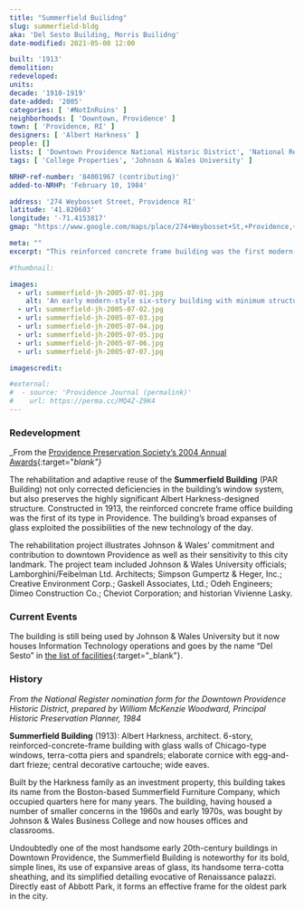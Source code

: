 ```yaml
---
title: "Summerfield Builidng"
slug: summerfield-bldg
aka: 'Del Sesto Building, Morris Builidng'
date-modified: 2021-05-08 12:00

built: '1913'
demolition:
redeveloped:
units:
decade: '1910-1919'
date-added: '2005'
categories: [ '#NotInRuins' ]
neighborhoods: [ 'Downtown, Providence' ]
town: [ 'Providence, RI' ]
designers: [ 'Albert Harkness' ]
people: []
lists: [ 'Downtown Providence National Historic District', 'National Register of Historic Places' ]
tags: [ 'College Properties', 'Johnson & Wales University' ]

NRHP-ref-number: '84001967 (contributing)'
added-to-NRHP: 'February 10, 1984'

address: '274 Weybosset Street, Providence RI'
latitude: '41.820603'
longitude: '-71.4153817'
gmap: "https://www.google.com/maps/place/274+Weybosset+St,+Providence,+RI+02903/@41.820603,-71.4153817,17z/data=!3m1!4b1!4m5!3m4!1s0x89e44513442553c7:0xeaef13fee5690376!8m2!3d41.820603!4d-71.413193"

meta: ""
excerpt: "This reinforced concrete frame building was the first modern-style, large windowed design in the City"

#thumbnail:

images:
  - url: summerfield-jh-2005-07-01.jpg
    alt: 'An early modern-style six-story building with minimum structure and maximum windows. The structure is ornamented with yellow-toned terra cotta friezes with a deep-set but simple cornice.'
  - url: summerfield-jh-2005-07-02.jpg
  - url: summerfield-jh-2005-07-03.jpg
  - url: summerfield-jh-2005-07-04.jpg
  - url: summerfield-jh-2005-07-05.jpg
  - url: summerfield-jh-2005-07-06.jpg
  - url: summerfield-jh-2005-07-07.jpg

imagescredit:

#external:
#  - source: 'Providence Journal (permalink)'
#    url: https://perma.cc/MQ4Z-Z9K4
---
```


### Redevelopment

_From the [Providence Preservation Society’s 2004 Annual Awards](//web.archive.org/web/20051017024556/http://www.ppsri.org/advocacy/awards/2004.php){:target="_blank"}_

The rehabilitation and adaptive reuse of the **Summerfield Building** (PAR Building) not only corrected deficiencies in the building’s window system, but also preserves the highly significant Albert Harkness-designed structure. Constructed in 1913, the reinforced concrete frame office building was the first of its type in Providence. The building’s broad expanses of glass exploited the possibilities of the new technology of the day.

The rehabilitation project illustrates Johnson & Wales’ commitment and contribution to downtown Providence as well as their sensitivity to this city landmark. The project team included Johnson & Wales University officials; Lamborghini/Feibelman Ltd. Architects; Simpson Gumpertz & Heger, Inc.; Creative Environment Corp.; Gaskell Associates, Ltd.; Odeh Engineers; Dimeo Construction Co.; Cheviot Corporation; and historian Vivienne Lasky.


### Current Events

The building is still being used by Johnson & Wales University but it now houses Information Technology operations and goes by the name “Del Sesto” in [the list of facilities](//www.jwu.edu/campuses/providence/about-jwu-providence/facilities.html){:target="_blank"}.


### History

_From the National Register nomination form for the Downtown Providence Historic District, prepared by William McKenzie Woodward, Principal Historic Preservation Planner, 1984_

**Summerfield Building** (1913): Albert Harkness, architect. 6-story, reinforced-concrete-frame building with glass walls of Chicago-type windows, terra-cotta piers and spandrels; elaborate cornice with egg-and-dart frieze; central decorative cartouche; wide eaves.

Built by the Harkness family as an investment property, this building takes its name from the Boston-based Summerfield Furniture Company, which occupied quarters here for many years. The building, having housed a number of smaller concerns in the 1960s and early 1970s, was bought by Johnson & Wales Business College and now houses offices and classrooms.

Undoubtedly one of the most handsome early 20th-century buildings in Downtown Providence, the Summerfield Building is noteworthy for its bold, simple lines, its use of expansive areas of glass, its handsome terra-cotta sheathing, and its simplified detailing evocative of Renaissance palazzi. Directly east of Abbott Park, it forms an effective frame for the oldest park in the city.
